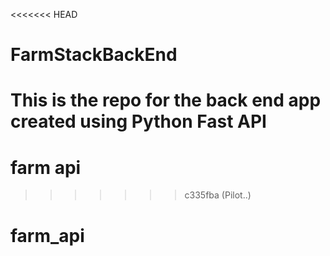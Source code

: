 <<<<<<< HEAD
# FarmStackBackEnd
This is the repo for the back end app created using Python Fast API
=======
# farm api
>>>>>>> c335fba (Pilot..)
# farm_api
